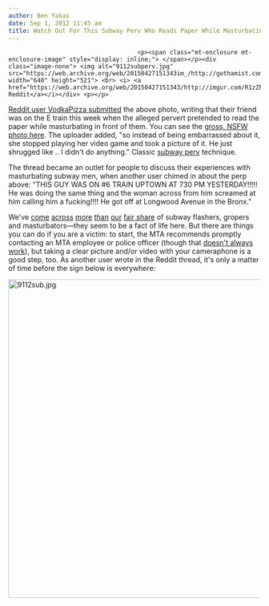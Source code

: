 ```yaml
---
author: Ben Yakas
date: Sep 1, 2012 11:45 am
title: Watch Out For This Subway Perv Who Reads Paper While Masturbating
---
```


	
										<p><span class="mt-enclosure mt-enclosure-image" style="display: inline;"> </span></p><div class="image-none"> <img alt="9112subperv.jpg" src="https://web.archive.org/web/20150427151343im_/http://gothamist.com/attachments/byakas/9112subperv.jpg" width="640" height="521"> <br> <i> <a href="https://web.archive.org/web/20150427151343/http://imgur.com/R1zZF">via Reddit</a></i></div> <p></p>

<p><a href="https://web.archive.org/web/20150427151343/http://www.reddit.com/r/nyc/comments/z5i4u/pervert_pretends_to_read_the_paper_while/">Reddit user VodkaPizza submitted</a> the above photo, writing that their friend was on the E train this week when the alleged pervert pretended to read the paper while masturbating in front of them. You can see the <a href="https://web.archive.org/web/20150427151343/http://imgur.com/R1zZF">gross, NSFW photo here</a>. The uploader added, &quot;so instead of being embarrassed about it, she stopped playing her video game and took a picture of it. He just shrugged like .. I didn&apos;t do anything.&quot; Classic <a href="https://web.archive.org/web/20150427151343/http://gothamist.com/tags/subwaypervert">subway perv</a> technique.</p>

<p>The thread became an outlet for people to discuss their experiences with masturbating subway men, when another user chimed in about the perp above: &quot;THIS GUY WAS ON #6 TRAIN UPTOWN AT 730 PM YESTERDAY!!!!! He was doing the same thing and the woman across from him screamed at him calling him a fucking!!!! He got off at Longwood Avenue in the Bronx.&quot; </p>

<p>We&apos;ve <a href="https://web.archive.org/web/20150427151343/http://gothamist.com/2012/04/25/nypd_help_us_find_this_l_train_perv.php">come</a> <a href="https://web.archive.org/web/20150427151343/http://gothamist.com/2012/04/30/police_are_looking_for_this_latest.php">across</a> <a href="https://web.archive.org/web/20150427151343/http://gothamist.com/2012/04/27/nypd_l_train_pervert_arrested.php">more</a> <a href="https://web.archive.org/web/20150427151343/http://gothamist.com/2012/08/14/video_man_leaps_onto_subway_tracks.php">than</a> <a href="https://web.archive.org/web/20150427151343/http://gothamist.com/2011/11/07/suspected_union_square_subway_stati.php">our</a> <a href="https://web.archive.org/web/20150427151343/http://gothamist.com/2012/04/24/nypd_help_us_id_this_subway_upskirt.php">fair share</a> of subway flashers, gropers and masturbators&#x2014;they seem to be a fact of life here. But there are things you can do if you are a victim: to start, the MTA recommends promptly contacting an MTA employee or police officer (though that <a href="https://web.archive.org/web/20150427151343/http://gothamist.com/2012/04/20/video_subway_wanker_ruins_early_mor.php">doesn&apos;t always work</a>), but taking a clear picture and/or video with your cameraphone is a good step, too. As another user wrote in the Reddit thread, it&apos;s only a matter of time before the sign below is everywhere:</p>

<p><span class="mt-enclosure mt-enclosure-image" style="display: inline;"> <img alt="9112sub.jpg" src="https://web.archive.org/web/20150427151343im_/http://gothamist.com/attachments/byakas/9112sub.jpg" width="640" height="636" class="image-none"> </span></p>					
										
									
				